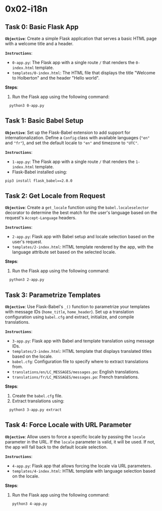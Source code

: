 # 0x02-i18n

## Task 0: Basic Flask App

**`Objective`**:
Create a simple Flask application that serves a basic HTML page with a welcome title and a header.

**`Instructions`**:

- `0-app.py`: The Flask app with a single route `/` that renders the `0-index.html` template.
- `templates/0-index.html`: The HTML file that displays the title "Welcome to Holberton" and the header "Hello world".

**Steps**:

1. Run the Flask app using the following command:

  ```bash
    python3 0-app.py
  ```

## Task 1: Basic Babel Setup

**`Objective`**:
Set up the Flask-Babel extension to add support for internationalization. Define a `Config` class with available languages (`"en"` and `"fr"`), and set the default locale to `"en"` and timezone to `"UTC"`.

**`Instructions`**:

- `1-app.py`: The Flask app with a single route `/` that renders the `1-index.html` template.
- Flask-Babel installed using:

```bash
pip3 install flask_babel==2.0.0
```

## Task 2: Get Locale from Request

**`Objective`**:
Create a `get_locale` function using the `babel.localeselector` decorator to determine the best match for the user's language based on the request's `Accept-Language` headers.

**`Instructions`**:

- `2-app.py`: Flask app with Babel setup and locale selection based on the user's request.
- `templates/2-index.html`: HTML template rendered by the app, with the language attribute set based on the selected locale.

**Steps**:

1. Run the Flask app using the following command:

  ```bash
    python3 2-app.py
  ```

## Task 3: Parametrize Templates

**`Objective`**:
Use Flask-Babel's `_()` function to parametrize your templates with message IDs (`home_title`, `home_header`). Set up a translation configuration using `babel.cfg` and extract, initialize, and compile translations.

**`Instructions`**:

- `3-app.py`: Flask app with Babel and template translation using message IDs.
- `templates/3-index.html`: HTML template that displays translated titles based on the locale.
- `babel.cfg`: Configuration file to specify where to extract translations from.
- `translations/en/LC_MESSAGES/messages.po`: English translations.
- `translations/fr/LC_MESSAGES/messages.po`: French translations.

**Steps**:

1. Create the `babel.cfg` file.
2. Extract translations using:

  ```bash
    python3 3-app.py extract
  ```

## Task 4: Force Locale with URL Parameter

**`Objective`**:
Allow users to force a specific locale by passing the `locale` parameter in the URL. If the `locale` parameter is valid, it will be used. If not, the app will fall back to the default locale selection.

**`Instructions`**:

- `4-app.py`: Flask app that allows forcing the locale via URL parameters.
- `templates/4-index.html`: HTML template with language selection based on the locale.

**Steps**:

1. Run the Flask app using the following command:

   ```python3
   python3 4-app.py
   ```
